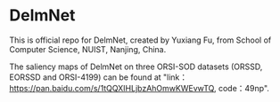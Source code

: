 # DelmNet
This is official repo for DelmNet, created by Yuxiang Fu, from School of Computer Science, NUIST, Nanjing, China.

The saliency maps of DelmNet on three ORSI-SOD datasets (ORSSD, EORSSD and ORSI-4199) can be found at "link：https://pan.baidu.com/s/1tQQXIHLjbzAhOmwKWEvwTQ, code：49np".

